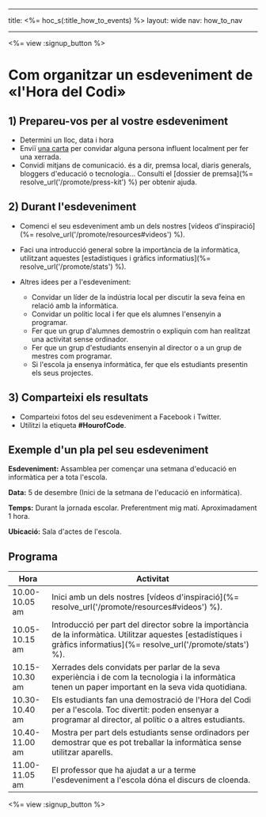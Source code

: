 * * *

title: <%= hoc_s(:title_how_to_events) %> layout: wide nav: how_to_nav

* * *

<%= view :signup_button %>

# Com organitzar un esdeveniment de «l'Hora del Codi»

## 1) Prepareu-vos per al vostre esdeveniment

  * Determini un lloc, data i hora
  * Enviï [una carta](https://docs.google.com/a/code.org/document/d/1eP41sKW7y0qq_JvkRIgZK8dWYICaGRZ4CCDETXa78wY/edit) per convidar alguna persona influent localment per fer una xerrada.
  * Convidi mitjans de comunicació. és a dir, premsa local, diaris generals, bloggers d'educació o tecnologia... Consulti el [dossier de premsa](%= resolve_url('/promote/press-kit') %) per obtenir ajuda.

## 2) Durant l'esdeveniment

  * Comenci el seu esdeveniment amb un dels nostres [vídeos d'inspiració](%= resolve_url('/promote/resources#videos') %).
  * Faci una introducció general sobre la importància de la informàtica, utilitzant aquestes [estadístiques i gràfics informatius](%= resolve_url('/promote/stats') %).   
      
    
  * Altres idees per a l'esdeveniment: 
      * Convidar un líder de la indústria local per discutir la seva feina en relació amb la informàtica.
      * Convidar un polític local i fer que els alumnes l'ensenyin a programar.
      * Fer que un grup d'alumnes demostrin o expliquin com han realitzat una activitat sense ordinador.
      * Fer que un grup d'estudiants ensenyin al director o a un grup de mestres com programar.
      * Si l'escola ja ensenya informàtica, fer que els estudiants presentin els seus projectes.

## 3) Comparteixi els resultats

  * Comparteixi fotos del seu esdeveniment a Facebook i Twitter. 
  * Utilitzi la etiqueta **#HourofCode**.

## Exemple d'un pla pel seu esdeveniment

**Esdeveniment:** Assamblea per començar una setmana d'educació en informàtica per a tota l'escola.

**Data:** 5 de desembre (Inici de la setmana de l'educació en informàtica).

**Temps:** Durant la jornada escolar. Preferentment mig matí. Aproximadament 1 hora.

**Ubicació:** Sala d'actes de l'escola.   
  


## Programa

| Hora           | Activitat                                                                                                                                                               |
| -------------- | ----------------------------------------------------------------------------------------------------------------------------------------------------------------------- |
| 10.00-10.05 am | Inici amb un dels nostres [vídeos d'inspiració](%= resolve_url('/promote/resources#videos') %).                                                                         |
| 10.05-10.15 am | Introducció per part del director sobre la importància de la informàtica. Utilitzar aquestes [estadístiques i gràfics informatius](%= resolve_url('/promote/stats') %). |
| 10.15-10.30 am | Xerrades dels convidats per parlar de la seva experiència i de com la tecnologia i la informàtica tenen un paper important en la seva vida quotidiana.                  |
| 10.30-10.40 am | Els estudiants fan una demostració de l'Hora del Codi per a l'escola. Toc divertit: poden ensenyar a programar al director, al polític o a altres estudiants.           |
| 10.40-11.00 am | Mostra per part dels estudiants sense ordinadors per demostrar que es pot treballar la informàtica sense utilitzar aparells.                                            |
| 11.00-11.05 am | El professor que ha ajudat a ur a terme l'esdeveniment a l'escola dóna el discurs de cloenda.                                                                           |

<%= view :signup_button %>